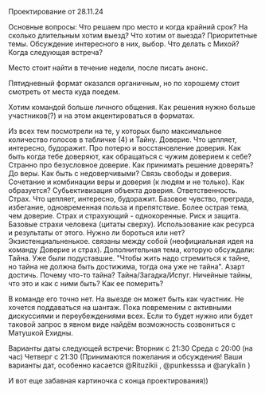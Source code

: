 Проектирование от 28.11.24

Основные вопросы:
Что решаем про место и когда крайний срок?
На сколько длительным хотим выезд?
Что хотим от выезда?
Приоритетные темы. Обсуждение интересного в них, выбор.
Что делать с Михой?
Когда следующая встреча? 

Место стоит найти в течение недели, после писать анонс.

Пятидневный формат оказался органичным, но по хорошему стоит смотреть от места куда поедем.

Хотим командой больше личного общения. Как решения нужно больше участников(?) и на этом акцентироваться в форматах.

Из всех тем посмотрели на те, у которых было максимальное количество голосов в табличке (4) и Тайну. 
Доверие. Что цепляет, интересно, будоражит. Про потерю и восстановление доверия. Как быть когда тебе доверяют, как обращаться с чужим доверием к себе? Странно про безусловное доверие. Как принимать решение доверять? До веры. Как быть с недоверчивыми? Связь свободы и доверия. Сочетание и комбинации  веры и доверия (к людям и не только). Как образуется? Субьективизация объекта доверия. Ответственность.
Страх. Что цепляет, интересно, будоражит. Базовое чувство, преграда, избегание, одновременная польза и препятствие. Более острая тема, чем доверие. Страх и страхующий - однокоренные. Риск и защита. Базовые страхи человека (цитаты сверху). Использование как ресурса и результаты от этого. Нужно ли бороться или нет? Экзистенциальненькое.
связаны между собой (неофициальная идея на команду Доверие и страх).
Дополнительная тема, которую обсуждали: Тайна. Уже были подуставшие. "Чтобы жить надо стремиться к тайне, но тайна не должна быть достижима, тогда она уже не тайна". Азарт достичь. Почему что-то тайна? Тайна/Загадка/Испуг. Ничейные тайны, что это и как с ними быть? Как ее померить? 

В команде его точно нет. На выезде он может быть как чуастник. Не хочется поддаваться на шантаж. Пока повременим с активными дискуссиями и переубеждениями всех. Если то будет нужно или будет таковой запрос в явном виде найдём возможность  созвониться с Матушкой Ехидны.

Варианты даты следующей встречи:
Вторник с 21:30
Среда с 20:00 (на час)
Четверг с 21:30 
(Принимаются пожелания и обсуждения! Ваши варианты дат, особенно касается @Rituzikii , @punkesssa и  @arykalin )

И вот еще забавная картиночка с конца проектирования))